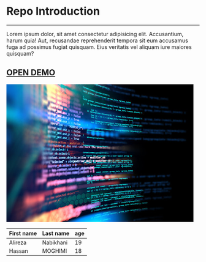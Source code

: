 

# Repo Introduction

---

Lorem ipsum dolor, sit amet consectetur adipisicing elit. Accusantium, harum quia! Aut, recusandae reprehenderit tempora sit eum accusamus fuga ad possimus fugiat quisquam. Eius veritatis vel aliquam iure maiores quisquam?


## [OPEN DEMO](https://alirezacody.github.io/teast-branch/)


![coding](360_F_348397404_wXuf22GUPNAh67htBZZnaDSx3Bj92yep.jpg)

| First name | Last name  | age |
|------------|------------|-----|
|  Alireza   |  Nabikhani | 19  |      
|  Hassan    |   MOGHIMI  |  18 |